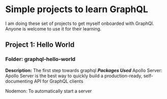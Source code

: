 # Simple projects to learn GraphQL

I am doing these set of projects to get myself onboarded with GraphQl. Anyone is welcome to use it for their learning.

## Project 1: Hello World 
### Folder: graphql-hello-world
**Description:** 
The first step towards graphql
***Packages Used***
Apollo Server: 
Apollo Server is the best way to quickly build a production-ready, self-documenting API for GraphQL clients

Nodemon:
To automatically start a server
